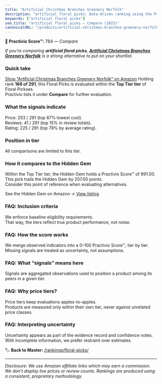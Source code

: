 ```yaml
---
title: "Artificial Christmas Branches Greenery Norfolk"
description: "artificial floral picks: Data-driven ranking using the Practivio Score™. Positioned by quality, value, demand, findability, momentum."
keywords: ["artificial floral picks"]
seo_title: "artificial floral picks — Compare (2025)"
canonicalURL: "/products/artificial-christmas-branches-greenery-norfolk-B0FJ8MDJP1/"
---
```


**🛒 Practivio Score™:** 784 — _Compare_


*If you're comparing **artificial floral picks**, **[Artificial Christmas Branches Greenery Norfolk](https://www.amazon.com/dp/B0FJ8MDJP1?tag=practivio-20)** is a strong alternative to put on your shortlist.*
### Quick take
[Shop “Artificial Christmas Branches Greenery Norfolk” on Amazon](https://www.amazon.com/dp/B0FJ8MDJP1?tag=practivio-20)
Holding rank **166 of 291**, this Floral Picks is evaluated within the **Top Tier tier** of Floral Pickses.  
Practivio lists it under **Compare** for further evaluation.

### What the signals indicate
Price: 253 / 291 (top 87% lowest cost).  
Reviews: 41 / 291 (top 15% in review totals).  
Rating: 225 / 291 (top 78% by average rating).  

### Position in tier
All comparisons are limited to this tier.

### How it compares to the Hidden Gem
Within the Top Tier tier, the Hidden Gem holds a Practivio Score™ of 991.00.  
This pick trails the Hidden Gem by 207.00 points.  
Consider this point of reference when evaluating alternatives.  

See the Hidden Gem on Amazon → [View listing](https://www.amazon.com/dp/B07TWJWTDV?tag=practivio-20)

### FAQ: Inclusion criteria
We enforce baseline eligibility requirements.  
That way, the tiers reflect true product performance, not noise.

### FAQ: How the score works
We merge observed indicators into a 0–100 Practivio Score™, tier by tier.  
Missing signals are treated as uncertainty, not assumptions.

### FAQ: What “signals” means here
Signals are aggregated observations used to position a product among its peers in a given tier.

### FAQ: Why price tiers?
Price tiers keep evaluations apples-to-apples.  
Products are measured only within their own tier, never against unrelated price classes.

### FAQ: Interpreting uncertainty
Uncertainty appears as part of the evidence record and confidence notes.  
With incomplete information, we prefer restraint over estimates.

<!-- Missing template for Compare/CompareWithinPriceClass -->


🏷️ **Back to Master:** [/rankings/floral-picks/](/rankings/floral-picks/)

---
_Disclosure: We use Amazon affiliate links which may earn a commission. We don’t display live prices or review counts. Rankings are produced using a consistent, proprietary methodology._
